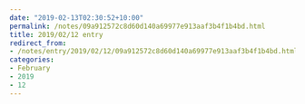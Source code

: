 ```yaml
---
date: "2019-02-13T02:30:52+10:00"
permalink: /notes/09a912572c8d60d140a69977e913aaf3b4f1b4bd.html
title: 2019/02/12 entry
redirect_from:
- /notes/entry/2019/02/12/09a912572c8d60d140a69977e913aaf3b4f1b4bd.html
categories:
- February
- 2019
- 12
---
```

